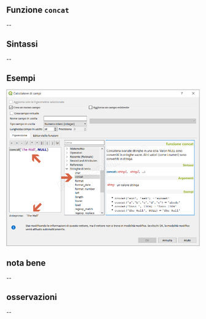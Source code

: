 ## Funzione `concat`

--

## Sintassi

--

## Esempi

<img src="/img/stringhe_di_testo/concat/concat1.png">

## nota bene

--

## osservazioni

--